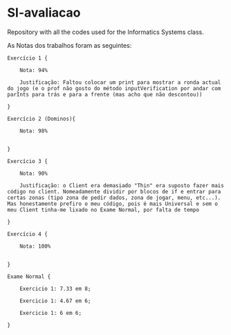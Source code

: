 # SI-avaliacao

Repository with all the codes used for the Informatics Systems class.

As Notas dos trabalhos foram as seguintes:

    Exercício 1 {

        Nota: 94%

        Justificação: Faltou colocar um print para mostrar a ronda actual do jogo (e o prof não gosto do método inputVerification por andar com parInts para trás e para a frente (mas acho que não descontou))

    }

    Exercício 2 (Dominos){

        Nota: 98%


    }

    Exercício 3 {

        Nota: 90%

        Justificação: o Client era demasiado "Thin" era suposto fazer mais código no client. Nomeadamente dividir por blocos de if e entrar para certas zonas (tipo zona de pedir dados, zona de jogar, menu, etc...). Mas honestamente prefiro o meu código, pois é mais Universal e sem o meu Client tinha-me lixado no Exame Normal, por falta de tempo

    }

    Exercício 4 {

        Nota: 100%


    }

    Exame Normal {
    
        Exercicio 1: 7.33 em 8;
        
        Exercicio 1: 4.67 em 6;
        
        Exercicio 1: 6 em 6;
        
    }
